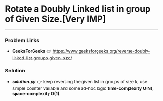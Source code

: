 # Rotate a Doubly Linked list in group of Given Size.[Very IMP]

---

### Problem Links
- **__GeeksForGeeks__** :point_right: https://www.geeksforgeeks.org/reverse-doubly-linked-list-groups-given-size/

### Solution
- **_solution.py_** :point_right: keep reversing the given list in groups of size k, use simple counter variable and some ad-hoc logic **time-complexity O(N)**, **space-complexity O(1)**.
